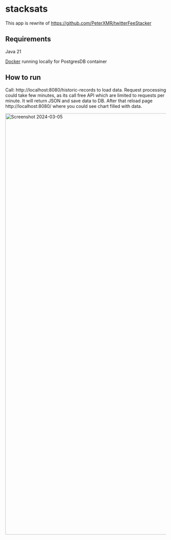 # stacksats

This app is rewrite of https://github.com/PeterXMR/twitterFeeStacker

## Requirements

Java 21

[Docker](https://www.docker.com/) running locally for PostgresDB container


## How to run

Call: http://localhost:8080/historic-records to load data. Request processing could take few minutes,
as its call free API which are limited to requests per minute. It will return JSON and save data to DB.
After that reload page http://localhost:8080/ where you could see chart filled with data.

<img width="1318" alt="Screenshot 2024-03-05" src="https://github.com/PeterXMR/stacksats/assets/42377209/b2e1888c-91d2-4736-a393-0c239b254c11">
